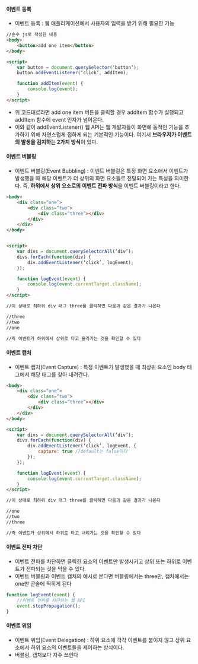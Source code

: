 #### 이벤트 등록
- 이벤트 등록 : 웹 애플리케이션에서 사용자의 입력을 받기 위해 필요한 기능

```html
//순수 js로 작성한 내용
<body>
	<button>add one item</button>
</body>

<script>
	var button = document.querySelector(‘button’);
	button.addEventListener(‘click’, addItem);

	function addItem(event) {
		console.log(event);
	}
</script>

```

- 위 코드대로라면 add one item 버튼을 클릭할 경우 addItem 함수가 실행되고 addItem 함수에 event 인자가 넘어온다. 
- 이와 같이 addEventListener() 웹 API는 웹 개발자들이 화면에 동적인 기능을 추가하기 위해 자연스럽게 접하게 되는 기본적인 기능이다. 여기서 **브라우저가 이벤트의 발생을 감지하는 2가지 방식**이 있다.

#### 이벤트 버블링
- 이벤트 버블링(Event Bubbling) : 이벤트 버블링은 특정 화면 요소애서 이벤트가 발생했을 때 해당 이벤트가 더 상위의 화면 요소들로 전달되어 가는 특성을 의미한다. 즉, **하위에서 상위 요소로의 이벤트 전파 방식**을 이벤트 버블링이라고 한다.

```html
<body>
	<div class=“one”>
		<div class=“two”>
			<div class=“three”></div>
		</div>
	</div>
</body>


<script>
	var divs = document.querySelectorAll(‘div’);
	divs.forEach(function(div) {
		div.addEventListener(‘click’, logEvent);
	});

	function logEvent(event) {
		console.log(event.currentTarget.className);
	}
</script>

//이 상태로 최하위 div 태그 three를 클릭하면 다음과 같은 결과가 나온다

//three
//two
//one

//즉 이벤트가 하위에서 상위로 타고 올라가는 것을 확인할 수 있다
```

#### 이벤트 캡처
- 이벤트 캡처(Event Capture) : 특정 이벤트가 발생했을 때 최상위 요소인 body 태그에서 해당 태그를 찾아 내려간다. 

```html
<body>
	<div class=“one”>
		<div class=“two”>
			<div class=“three”></div>
		</div>
	</div>
</body>

<script>
	var divs = document.querySelectorAll(‘div’);
	divs.forEach(function(div) {
		div.addEventListener(‘click’, logEvent, {
			capture: true //default는 false이다
		});
	});

	function logEvent(event) {
		console.log(event.currentTarget.className);
	}
</script>

//이 상태로 최하위 div 태그 three를 클릭하면 다음과 같은 결과가 나온다

//one
//two
//three

//즉 이벤트가 상위에서 하위로 타고 내려가는 것을 확인할 수 있다
```


#### 이벤트 전파 차단
- 이벤트 전파를 차단하면 클릭한 요소의 이벤트만 발생시키고 상위 또는 하위로 이벤트가 전파되는 것을 막을 수 있다.
- 이벤트 버블링과 이벤트 캡처의 예시로 본다면 버블링에서는 three만, 캡처에서는 one만 콘솔에 찍히게 된다

```js
function logEvent(event) {
	//이벤트 전파를 차단하는 웹 API
	event.stopPropagation();
}
```

#### 이벤트 위임
- 이벤트 위임(Event Delegation) : 하위 요소에 각각 이벤트를 붙이지 않고 상위 요소에서 하위 요소의 이벤트들을 제어하는 방식이다.
- 버블링, 캡처보다 자주 쓰인다
